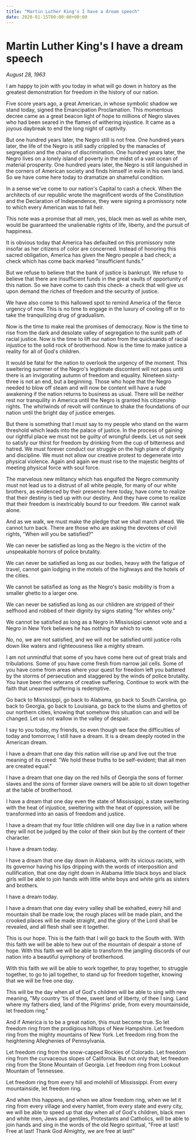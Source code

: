 ```yaml
---
title: "Martin Luther King's I have a dream speech"
date: 2020-01-15T00:00:00+00:00
---
```

# Martin Luther King's I have a dream speech

*August 28, 1963*

I am happy to join with you today in what will go down in history as the greatest demonstration for freedom in the history of our nation.

Five score years ago, a great American, in whose symbolic shadow we stand today, signed the Emancipation Proclamation. This momentous decree came as a great beacon light of hope to millions of Negro slaves who had been seared in the flames of withering injustice. It came as a joyous daybreak to end the long night of captivity.

But one hundred years later, the Negro still is not free. One hundred years later, the life of the Negro is still sadly crippled by the manacles of segregation and the chains of discrimination. One hundred years later, the Negro lives on a lonely island of poverty in the midst of a vast ocean of material prosperity. One hundred years later, the Negro is still languished in the corners of American society and finds himself in exile in his own land. So we have come here today to dramatize an shameful condition.

In a sense we've come to our nation's Capital to cash a check. When the architects of our republic wrote the magnificent words of the Constitution and the Declaration of Independence, they were signing a promissory note to which every American was to fall heir.

This note was a promise that all men, yes, black men as well as white men, would be guaranteed the unalienable rights of life, liberty, and the pursuit of happiness.

It is obvious today that America has defaulted on this promissory note insofar as her citizens of color are concerned. Instead of honoring this sacred obligation, America has given the Negro people a bad check; a check which has come back marked "insufficient funds."

But we refuse to believe that the bank of justice is bankrupt. We refuse to believe that there are insufficient funds in the great vaults of opportunity of this nation. So we have come to cash this check- a check that will give us upon demand the riches of freedom and the security of justice.

We have also come to this hallowed spot to remind America of the fierce urgency of now. This is no time to engage in the luxury of cooling off or to take the tranquilizing drug of gradualism.

Now is the time to make real the promises of democracy. Now is the time to rise from the dark and desolate valley of segregation to the sunlit path of racial justice. Now is the time to lift our nation from the quicksands of racial injustice to the solid rock of brotherhood. Now is the time to make justice a reality for all of God's children.

It would be fatal for the nation to overlook the urgency of the moment. This sweltering summer of the Negro's legitimate discontent will not pass until there is an invigorating autumn of freedom and equality. Nineteen sixty-three is not an end, but a beginning. Those who hope that the Negro needed to blow off steam and will now be content will have a rude awakening if the nation returns to business as usual. There will be neither rest nor tranquility in America until the Negro is granted his citizenship rights. The whirlwinds of revolt will continue to shake the foundations of our nation until the bright day of justice emerges.

But there is something that I must say to my people who stand on the warm threshold which leads into the palace of justice. In the process of gaining our rightful place we must not be guilty of wrongful deeds. Let us not seek to satisfy our thirst for freedom by drinking from the cup of bitterness and hatred. We must forever conduct our struggle on the high plane of dignity and discipline. We must not allow our creative protest to degenerate into physical violence. Again and again we must rise to the majestic heights of meeting physical force with soul force.

The marvelous new militancy which has engulfed the Negro community must not lead us to a distrust of all white people, for many of our white brothers, as evidenced by their presence here today, have come to realize that their destiny is tied up with our destiny. And they have come to realize that their freedom is inextricably bound to our freedom. We cannot walk alone.

And as we walk, we must make the pledge that we shall march ahead. We cannot turn back. There are those who are asking the devotees of civil rights, "When will you be satisfied?"

We can never be satisfied as long as the Negro is the victim of the unspeakable horrors of police brutality.

We can never be satisfied as long as our bodies, heavy with the fatigue of travel, cannot gain lodging in the motels of the highways and the hotels of the cities.

We cannot be satisfied as long as the Negro's basic mobility is from a smaller ghetto to a larger one.

We can never be satisfied as long as our chlidren are stripped of their selfhood and robbed of their dignity by signs stating "for whites only."

We cannot be satisfied as long as a Negro in Mississippi cannot vote and a Negro in New York believes he has nothing for which to vote.

No, no, we are not satisfied, and we will not be satisfied until justice rolls down like waters and righteousness like a mighty stream.

I am not unmindful that some of you have come here out of great trials and tribulations. Some of you have come fresh from narrow jail cells. Some of you have come from areas where your quest for freedom left you battered by the storms of persecution and staggered by the winds of police brutality. You have been the veterans of creative suffering. Continue to work with the faith that unearned suffering is redemptive.

Go back to Mississippi, go back to Alabama, go back to South Carolina, go back to Georgia, go back to Louisiana, go back to the slums and ghettos of our northern cities, knowing that somehow this situation can and will be changed. Let us not wallow in the valley of despair.

I say to you today, my friends, so even though we face the difficulties of today and tomorrow, I still have a dream. It is a dream deeply rooted in the American dream.

I have a dream that one day this nation will rise up and live out the true meaning of its creed: "We hold these truths to be self-evident; that all men are created equal."

I have a dream that one day on the red hills of Georgia the sons of former slaves and the sons of former slave owners will be able to sit down together at the table of brotherhood.

I have a dream that one day even the state of Mississippi, a state sweltering with the heat of injustice, sweltering with the heat of oppression, will be transformed into an oasis of freedom and justice.

I have a dream that my four little children will one day live in a nation where they will not be judged by the color of their skin but by the content of their character.

I have a dream today.

I have a dream that one day down in Alabama, with its vicious racists, with its governor having his lips dripping with the words of interposition and nullification, that one day right down in Alabama little black boys and black girls will be able to join hands with little white boys and white girls as sisters and brothers.

I have a dream today.

I have a dream that one day every valley shall be exhalted, every hill and mountain shall be made low, the rough places will be made plain, and the crooked places will be made straight, and the glory of the Lord shall be revealed, and all flesh shall see it together.

This is our hope. This is the faith that I will go back to the South with. With this faith we will be able to hew out of the mountain of despair a stone of hope. With this faith we will be able to transform the jangling discords of our nation into a beautiful symphony of brotherhood.

With this faith we will be able to work together, to pray together, to struggle together, to go to jail together, to stand up for freedom together, knowing that we will be free one day.

This will be the day when all of God's children will be able to sing with new meaning, "My country 'tis of thee, sweet land of liberty, of thee I sing. Land where my fathers died, land of the Pilgrims' pride, from every mountainside, let freedom ring."

And if America is to be a great nation, this must become true. So let freedom ring from the prodigious hilltops of New Hampshire. Let freedom ring from the mighty mountains of New York. Let freedom ring from the heightening Alleghenies of Pennsylvania.

Let freedom ring from the snow-capped Rockies of Colorado. Let freedom ring from the curvaceous slopes of California. But not only that; let freedom ring from the Stone Mountain of Georgia. Let freedom ring from Lookout Mountain of Tennessee.

Let freedom ring from every hill and molehill of Mississippi. From every mountainside, let freedom ring.

And when this happens, and when we allow freedom ring, when we let it ring from every village and every hamlet, from every state and every city, we will be able to speed up that day when all of God's children, black men and white men, Jews and gentiles, Protestants and Catholics, will be able to join hands and sing in the words of the old Negro spiritual, "Free at last! Free at last! Thank God Almighty, we are free at last!"
